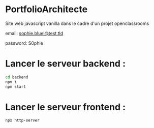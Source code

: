 # PortfolioArchitecte

Site web javascript vanilla dans le cadre d'un projet openclassrooms

email: sophie.bluel@test.tld

password: S0phie

# Lancer le serveur backend :

```bash
cd backend
npm i
npm start
```

# Lancer le serveur frontend :

```bash
npx http-server
```
